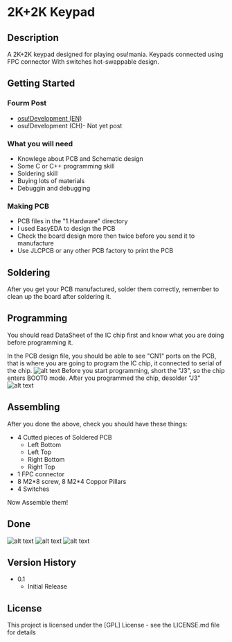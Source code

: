 # 2K+2K Keypad

## Description

A 2K+2K keypad designed for playing osu!mania.
Keypads connected using FPC connector
With switches hot-swappable design.

## Getting Started

### Fourm Post

* [osu!Development (EN)](https://osu.ppy.sh/community/forums/topics/1671536)
* osu!Development (CH)- Not yet post

### What you will need

* Knowlege about PCB and Schematic design
* Some C or C++ programming skill
* Soldering skill
* Buying lots of materials
* Debuggin and debugging

### Making PCB

* PCB files in the "1.Hardware" directory
* I used EasyEDA to design the PCB
* Check the board design more then twice before you send it to manufacture
* Use JLCPCB or any other PCB factory to print the PCB

## Soldering

After you get your PCB manufactured, solder them correctly, remember to clean up the board after soldering it.

## Programming

You should read DataSheet of the IC chip first and know what you are doing before programming it.

In the PCB design file, you should be able to see "CN1" ports on the PCB, that is where you are going to program the IC chip, it connected to serial of the chip.
![alt text](https://i.imgur.com/gKbxRll.png)
Before you start programming, short the "J3", so the chip enters BOOT0 mode.
After you programmed the chip, desolder "J3"
![alt text](https://i.imgur.com/SpQad8V.png)

## Assembling

After you done the above, check you should have these things:
* 4 Cutted pieces of Soldered PCB 
  * Left Bottom
  * Left Top
  * Right Bottom
  * Right Top
* 1 FPC connector
* 8 M2\*8 screw, 8 M2\*4 Coppor Pillars
* 4 Switches

Now Assemble them!

## Done
![alt text](https://i.imgur.com/bT56V7d.jpeg)
![alt text](https://i.imgur.com/mUKZj2P.jpeg)
![alt text](https://i.imgur.com/ahhXuX6.jpeg)

## Version History

* 0.1
    * Initial Release

## License

This project is licensed under the [GPL] License - see the LICENSE.md file for details
